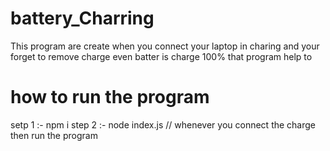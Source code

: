 # battery_Charring
This program are create when you connect your laptop in charing 
and your forget to remove charge even batter is charge 100% that program help to 
# how to run the program 
setp 1 :- npm i 
step 2 :- node index.js 
// whenever you connect the charge then run the program 

